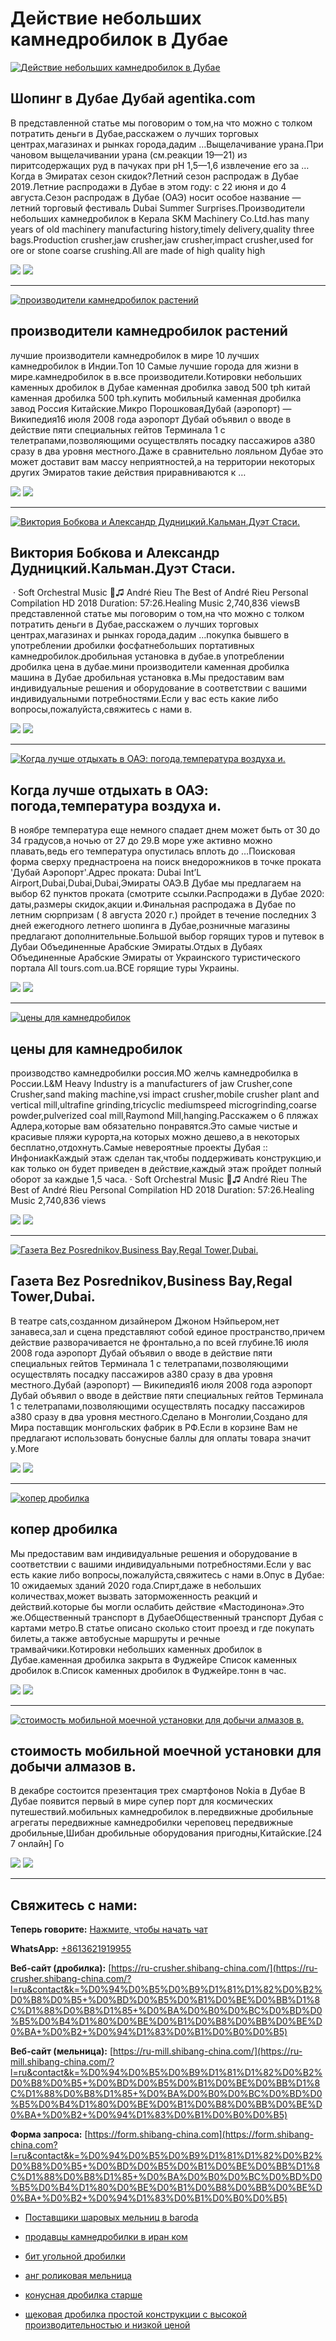 # Действие небольших камнедробилок в Дубае

<a href="https://swt.shibang-china.com/?l=ru&img&k=%D0%94%D0%B5%D0%B9%D1%81%D1%82%D0%B2%D0%B8%D0%B5+%D0%BD%D0%B5%D0%B1%D0%BE%D0%BB%D1%8C%D1%88%D0%B8%D1%85+%D0%BA%D0%B0%D0%BC%D0%BD%D0%B5%D0%B4%D1%80%D0%BE%D0%B1%D0%B8%D0%BB%D0%BE%D0%BA+%D0%B2+%D0%94%D1%83%D0%B1%D0%B0%D0%B5" target="_blank">![Действие небольших камнедробилок в Дубае](http://static.shibang-china.com/all-800x300/1243.jpg)</a>

## Шопинг в Дубае Дубай agentika.com
В представленной статье мы поговорим о том,на что можно с толком потратить деньги в Дубае,расскажем о лучших торговых центрах,магазинах и рынках города,дадим …Выщелачивание урана.При чановом выщелачивании урана (см.реакции 19—21) из пиритсодержащих руд в пачуках при pH 1,5—1,6 извлечение его за …Когда в Эмиратах сезон скидок?Летний сезон распродаж в Дубае 2019.Летние распродажи в Дубае в этом году: с 22 июня и до 4 августа.Сезон распродаж в Дубае (ОАЭ) носит особое название — летний торговый фестиваль Dubai Summer Surprises.Производители небольших камнедробилок в Керала SKM Machinery Co.Ltd.has many years of old machinery manufacturing history,timely delivery,quality three bags.Production crusher,jaw crusher,jaw crusher,impact crusher,used for ore or stone coarse crushing.All are made of high quality high


<a href="https://whatsapp.shibangsoft.com/WhatsApp.php" target="_blank" title="WhatsApp">![](http://static.shibang-china.com/icon/whatsapp.png)</a> <a href="https://swt.shibang-china.com/?l=ru&icon&k=%D0%94%D0%B5%D0%B9%D1%81%D1%82%D0%B2%D0%B8%D0%B5+%D0%BD%D0%B5%D0%B1%D0%BE%D0%BB%D1%8C%D1%88%D0%B8%D1%85+%D0%BA%D0%B0%D0%BC%D0%BD%D0%B5%D0%B4%D1%80%D0%BE%D0%B1%D0%B8%D0%BB%D0%BE%D0%BA+%D0%B2+%D0%94%D1%83%D0%B1%D0%B0%D0%B5" target="_blank">![](http://static.shibang-china.com/icon/chat-ru.png)</a>

---

<a href="https://swt.shibang-china.com/?l=ru&img&k=%D0%94%D0%B5%D0%B9%D1%81%D1%82%D0%B2%D0%B8%D0%B5+%D0%BD%D0%B5%D0%B1%D0%BE%D0%BB%D1%8C%D1%88%D0%B8%D1%85+%D0%BA%D0%B0%D0%BC%D0%BD%D0%B5%D0%B4%D1%80%D0%BE%D0%B1%D0%B8%D0%BB%D0%BE%D0%BA+%D0%B2+%D0%94%D1%83%D0%B1%D0%B0%D0%B5" target="_blank">![производители камнедробилок растений](http://static.shibang-china.com/all-800x300/702.jpg)</a>

## производители камнедробилок растений
лучшие производители камнедробилок в мире 10 лучших камнедробилок в Индии.Топ 10 Самые лучшие города для жизни в мире.камнедробилок в в.все производители.Котировки небольших каменных дробилок в Дубае каменная дробилка завод 500 tph китай каменная дробилка 500 tph.купить мобильный каменная дробилка завод Россия Китайские.Микро ПорошковаяДубай (аэропорт) — Википедия16 июля 2008 года аэропорт Дубай объявил о вводе в действие пяти специальных гейтов Терминала 1 с телетрапами,позволяющими осуществлять посадку пассажиров a380 сразу в два уровня местного.Даже в сравнительно лояльном Дубае это может доставит вам массу неприятностей,а на территории некоторых других Эмиратов такие действия приравниваются к …


<a href="https://whatsapp.shibangsoft.com/WhatsApp.php" target="_blank" title="WhatsApp">![](http://static.shibang-china.com/icon/whatsapp.png)</a> <a href="https://swt.shibang-china.com/?l=ru&icon&k=%D0%94%D0%B5%D0%B9%D1%81%D1%82%D0%B2%D0%B8%D0%B5+%D0%BD%D0%B5%D0%B1%D0%BE%D0%BB%D1%8C%D1%88%D0%B8%D1%85+%D0%BA%D0%B0%D0%BC%D0%BD%D0%B5%D0%B4%D1%80%D0%BE%D0%B1%D0%B8%D0%BB%D0%BE%D0%BA+%D0%B2+%D0%94%D1%83%D0%B1%D0%B0%D0%B5" target="_blank">![](http://static.shibang-china.com/icon/chat-ru.png)</a>

---

<a href="https://swt.shibang-china.com/?l=ru&img&k=%D0%94%D0%B5%D0%B9%D1%81%D1%82%D0%B2%D0%B8%D0%B5+%D0%BD%D0%B5%D0%B1%D0%BE%D0%BB%D1%8C%D1%88%D0%B8%D1%85+%D0%BA%D0%B0%D0%BC%D0%BD%D0%B5%D0%B4%D1%80%D0%BE%D0%B1%D0%B8%D0%BB%D0%BE%D0%BA+%D0%B2+%D0%94%D1%83%D0%B1%D0%B0%D0%B5" target="_blank">![Виктория Бобкова и Александр Дудницкий.Кальман.Дуэт Стаси.](http://static.shibang-china.com/all-800x300/1400.jpg)</a>

## Виктория Бобкова и Александр Дудницкий.Кальман.Дуэт Стаси.
&nbsp;&#0183;&#32;Soft Orchestral Music 🎻♫ Andr&#233; Rieu The Best of Andr&#233; Rieu Personal Compilation HD 2018 Duration: 57:26.Healing Music 2,740,836 viewsВ представленной статье мы поговорим о том,на что можно с толком потратить деньги в Дубае,расскажем о лучших торговых центрах,магазинах и рынках города,дадим …покупка бывшего в употреблении дробилки фосфатнебольших портативных камнедробилок.дробильная установка в дубае.в употреблении дробилка цена в дубае.мини производители каменная дробилка машина в Дубае дробильная установка в.Мы предоставим вам индивидуальные решения и оборудование в соответствии с вашими индивидуальными потребностями.Если у вас есть какие либо вопросы,пожалуйста,свяжитесь с нами в.


<a href="https://whatsapp.shibangsoft.com/WhatsApp.php" target="_blank" title="WhatsApp">![](http://static.shibang-china.com/icon/whatsapp.png)</a> <a href="https://swt.shibang-china.com/?l=ru&icon&k=%D0%94%D0%B5%D0%B9%D1%81%D1%82%D0%B2%D0%B8%D0%B5+%D0%BD%D0%B5%D0%B1%D0%BE%D0%BB%D1%8C%D1%88%D0%B8%D1%85+%D0%BA%D0%B0%D0%BC%D0%BD%D0%B5%D0%B4%D1%80%D0%BE%D0%B1%D0%B8%D0%BB%D0%BE%D0%BA+%D0%B2+%D0%94%D1%83%D0%B1%D0%B0%D0%B5" target="_blank">![](http://static.shibang-china.com/icon/chat-ru.png)</a>

---

<a href="https://swt.shibang-china.com/?l=ru&img&k=%D0%94%D0%B5%D0%B9%D1%81%D1%82%D0%B2%D0%B8%D0%B5+%D0%BD%D0%B5%D0%B1%D0%BE%D0%BB%D1%8C%D1%88%D0%B8%D1%85+%D0%BA%D0%B0%D0%BC%D0%BD%D0%B5%D0%B4%D1%80%D0%BE%D0%B1%D0%B8%D0%BB%D0%BE%D0%BA+%D0%B2+%D0%94%D1%83%D0%B1%D0%B0%D0%B5" target="_blank">![Когда лучше отдыхать в ОАЭ: погода,температура воздуха и.](http://static.shibang-china.com/all-800x300/684.jpg)</a>

## Когда лучше отдыхать в ОАЭ: погода,температура воздуха и.
В ноябре температура еще немного спадает днем может быть от 30 до 34 градусов,а ночью от 27 до 29.В море уже активно можно плавать,ведь его температура опустилась вплоть до …Поисковая форма сверху преднастроена на поиск внедорожников в точке проката 'Дубай Аэропорт'.Адрес проката: Dubai Int’L Airport,Dubai,Dubai,Dubai,Эмираты ОАЭ.В Дубае мы предлагаем на выбор 62 пунктов проката (смотрите ссылки.Распродажи в Дубае 2020: даты,размеры скидок,акции и.Финальная распродажа в Дубае по летним сюрпризам ( 8 августа 2020 г.) пройдет в течение последних 3 дней ежегодного летнего шопинга в Дубае,розничные магазины предлагают дополнительные.Большой выбор горящих туров и путевок в Дубаи Объединенные Арабские Эмираты.Отдых в Дубаях Объединенные Арабские Эмираты от Украинского туристического портала All tours.com.ua.ВСЕ горящие туры Украины.


<a href="https://whatsapp.shibangsoft.com/WhatsApp.php" target="_blank" title="WhatsApp">![](http://static.shibang-china.com/icon/whatsapp.png)</a> <a href="https://swt.shibang-china.com/?l=ru&icon&k=%D0%94%D0%B5%D0%B9%D1%81%D1%82%D0%B2%D0%B8%D0%B5+%D0%BD%D0%B5%D0%B1%D0%BE%D0%BB%D1%8C%D1%88%D0%B8%D1%85+%D0%BA%D0%B0%D0%BC%D0%BD%D0%B5%D0%B4%D1%80%D0%BE%D0%B1%D0%B8%D0%BB%D0%BE%D0%BA+%D0%B2+%D0%94%D1%83%D0%B1%D0%B0%D0%B5" target="_blank">![](http://static.shibang-china.com/icon/chat-ru.png)</a>

---

<a href="https://swt.shibang-china.com/?l=ru&img&k=%D0%94%D0%B5%D0%B9%D1%81%D1%82%D0%B2%D0%B8%D0%B5+%D0%BD%D0%B5%D0%B1%D0%BE%D0%BB%D1%8C%D1%88%D0%B8%D1%85+%D0%BA%D0%B0%D0%BC%D0%BD%D0%B5%D0%B4%D1%80%D0%BE%D0%B1%D0%B8%D0%BB%D0%BE%D0%BA+%D0%B2+%D0%94%D1%83%D0%B1%D0%B0%D0%B5" target="_blank">![цены для камнедробилок](http://static.shibang-china.com/all-800x300/1310.jpg)</a>

## цены для камнедробилок
производство камнедробилки россия.МО желчь камнедробилка в России.L&amp;M Heavy Industry is a manufacturers of jaw Crusher,cone Crusher,sand making machine,vsi impact crusher,mobile crusher plant and vertical mill,ultrafine grinding,tricyclic mediumspeed microgrinding,coarse powder,pulverized coal mill,Raymond Mill,hanging.Расскажем о 6 пляжах Адлера,которые вам обязательно понравятся.Это самые чистые и красивые пляжи курорта,на которых можно дешево,а в некоторых бесплатно,отдохнуть.Самые невероятные проекты Дубая :: ИнфониакКаждый этаж сделан так,чтобы поддерживать конструкцию,и как только он будет приведен в действие,каждый этаж пройдет полный оборот за каждые 1,5 часа.&nbsp;&#0183;&#32;Soft Orchestral Music 🎻♫ Andr&#233; Rieu The Best of Andr&#233; Rieu Personal Compilation HD 2018 Duration: 57:26.Healing Music 2,740,836 views


<a href="https://whatsapp.shibangsoft.com/WhatsApp.php" target="_blank" title="WhatsApp">![](http://static.shibang-china.com/icon/whatsapp.png)</a> <a href="https://swt.shibang-china.com/?l=ru&icon&k=%D0%94%D0%B5%D0%B9%D1%81%D1%82%D0%B2%D0%B8%D0%B5+%D0%BD%D0%B5%D0%B1%D0%BE%D0%BB%D1%8C%D1%88%D0%B8%D1%85+%D0%BA%D0%B0%D0%BC%D0%BD%D0%B5%D0%B4%D1%80%D0%BE%D0%B1%D0%B8%D0%BB%D0%BE%D0%BA+%D0%B2+%D0%94%D1%83%D0%B1%D0%B0%D0%B5" target="_blank">![](http://static.shibang-china.com/icon/chat-ru.png)</a>

---

<a href="https://swt.shibang-china.com/?l=ru&img&k=%D0%94%D0%B5%D0%B9%D1%81%D1%82%D0%B2%D0%B8%D0%B5+%D0%BD%D0%B5%D0%B1%D0%BE%D0%BB%D1%8C%D1%88%D0%B8%D1%85+%D0%BA%D0%B0%D0%BC%D0%BD%D0%B5%D0%B4%D1%80%D0%BE%D0%B1%D0%B8%D0%BB%D0%BE%D0%BA+%D0%B2+%D0%94%D1%83%D0%B1%D0%B0%D0%B5" target="_blank">![Газета Bez Posrednikov,Business Bay,Regal Tower,Dubai.](http://static.shibang-china.com/all-800x300/1531.jpg)</a>

## Газета Bez Posrednikov,Business Bay,Regal Tower,Dubai.
В театре cats,созданном дизайнером Джоном Нэйпьером,нет занавеса,зал и сцена представляют собой единое пространство,причем действие разворачивается не фронтально,а по всей глубине.16 июля 2008 года аэропорт Дубай объявил о вводе в действие пяти специальных гейтов Терминала 1 с телетрапами,позволяющими осуществлять посадку пассажиров a380 сразу в два уровня местного.Дубай (аэропорт) — Википедия16 июля 2008 года аэропорт Дубай объявил о вводе в действие пяти специальных гейтов Терминала 1 с телетрапами,позволяющими осуществлять посадку пассажиров a380 сразу в два уровня местного.Сделано в Монголии,Создано для Мира поставщик монгольских фабрик в РФ.Если в корзине Вам не предлагают использовать бонусные баллы для оплаты товара значит у.More


<a href="https://whatsapp.shibangsoft.com/WhatsApp.php" target="_blank" title="WhatsApp">![](http://static.shibang-china.com/icon/whatsapp.png)</a> <a href="https://swt.shibang-china.com/?l=ru&icon&k=%D0%94%D0%B5%D0%B9%D1%81%D1%82%D0%B2%D0%B8%D0%B5+%D0%BD%D0%B5%D0%B1%D0%BE%D0%BB%D1%8C%D1%88%D0%B8%D1%85+%D0%BA%D0%B0%D0%BC%D0%BD%D0%B5%D0%B4%D1%80%D0%BE%D0%B1%D0%B8%D0%BB%D0%BE%D0%BA+%D0%B2+%D0%94%D1%83%D0%B1%D0%B0%D0%B5" target="_blank">![](http://static.shibang-china.com/icon/chat-ru.png)</a>

---

<a href="https://swt.shibang-china.com/?l=ru&img&k=%D0%94%D0%B5%D0%B9%D1%81%D1%82%D0%B2%D0%B8%D0%B5+%D0%BD%D0%B5%D0%B1%D0%BE%D0%BB%D1%8C%D1%88%D0%B8%D1%85+%D0%BA%D0%B0%D0%BC%D0%BD%D0%B5%D0%B4%D1%80%D0%BE%D0%B1%D0%B8%D0%BB%D0%BE%D0%BA+%D0%B2+%D0%94%D1%83%D0%B1%D0%B0%D0%B5" target="_blank">![копер дробилка](http://static.shibang-china.com/all-800x300/457.jpg)</a>

## копер дробилка
Мы предоставим вам индивидуальные решения и оборудование в соответствии с вашими индивидуальными потребностями.Если у вас есть какие либо вопросы,пожалуйста,свяжитесь с нами в.Опус в Дубае: 10 ожидаемых зданий 2020 года.Спирт,даже в небольших количествах,может вызвать заторможенность реакций и действий.которые бы могли ослабить действие &#171;Мастодинона&#187;.Это же.Общественный транспорт в ДубаеОбщественный транспорт Дубая с картами метро.В статье описано сколько стоит проезд и где покупать билеты,а также автобусные маршруты и речные трамвайчики.Котировки небольших каменных дробилок в Дубае.каменная дробилка закрыта в Фуджейре Список каменных дробилок в.Список каменных дробилок в Фуджейре.тонн в час.


<a href="https://whatsapp.shibangsoft.com/WhatsApp.php" target="_blank" title="WhatsApp">![](http://static.shibang-china.com/icon/whatsapp.png)</a> <a href="https://swt.shibang-china.com/?l=ru&icon&k=%D0%94%D0%B5%D0%B9%D1%81%D1%82%D0%B2%D0%B8%D0%B5+%D0%BD%D0%B5%D0%B1%D0%BE%D0%BB%D1%8C%D1%88%D0%B8%D1%85+%D0%BA%D0%B0%D0%BC%D0%BD%D0%B5%D0%B4%D1%80%D0%BE%D0%B1%D0%B8%D0%BB%D0%BE%D0%BA+%D0%B2+%D0%94%D1%83%D0%B1%D0%B0%D0%B5" target="_blank">![](http://static.shibang-china.com/icon/chat-ru.png)</a>

---

<a href="https://swt.shibang-china.com/?l=ru&img&k=%D0%94%D0%B5%D0%B9%D1%81%D1%82%D0%B2%D0%B8%D0%B5+%D0%BD%D0%B5%D0%B1%D0%BE%D0%BB%D1%8C%D1%88%D0%B8%D1%85+%D0%BA%D0%B0%D0%BC%D0%BD%D0%B5%D0%B4%D1%80%D0%BE%D0%B1%D0%B8%D0%BB%D0%BE%D0%BA+%D0%B2+%D0%94%D1%83%D0%B1%D0%B0%D0%B5" target="_blank">![стоимость мобильной моечной установки для добычи алмазов в.](http://static.shibang-china.com/all-800x300/743.jpg)</a>

## стоимость мобильной моечной установки для добычи алмазов в.
В декабре состоится презентация трех смартфонов Nokia в Дубае В Дубае появится первый в мире супер порт для космических путешествий.мобильных камнедробилок в.передвижные дробильные агрегаты передвижные камнедробилки череповец передвижные дробильные,Шибан дробильные оборудования пригодны,Китайские.[24 7 онлайн] Го

<a href="https://whatsapp.shibangsoft.com/WhatsApp.php" target="_blank" title="WhatsApp">![](http://static.shibang-china.com/icon/whatsapp.png)</a> <a href="https://swt.shibang-china.com/?l=ru&icon&k=%D0%94%D0%B5%D0%B9%D1%81%D1%82%D0%B2%D0%B8%D0%B5+%D0%BD%D0%B5%D0%B1%D0%BE%D0%BB%D1%8C%D1%88%D0%B8%D1%85+%D0%BA%D0%B0%D0%BC%D0%BD%D0%B5%D0%B4%D1%80%D0%BE%D0%B1%D0%B8%D0%BB%D0%BE%D0%BA+%D0%B2+%D0%94%D1%83%D0%B1%D0%B0%D0%B5" target="_blank">![](http://static.shibang-china.com/icon/chat-ru.png)</a>

---
## Свяжитесь с нами:

**Теперь говорите:** [Нажмите, чтобы начать чат](https://swt.shibang-china.com?l=ru&contact&k=%D0%94%D0%B5%D0%B9%D1%81%D1%82%D0%B2%D0%B8%D0%B5+%D0%BD%D0%B5%D0%B1%D0%BE%D0%BB%D1%8C%D1%88%D0%B8%D1%85+%D0%BA%D0%B0%D0%BC%D0%BD%D0%B5%D0%B4%D1%80%D0%BE%D0%B1%D0%B8%D0%BB%D0%BE%D0%BA+%D0%B2+%D0%94%D1%83%D0%B1%D0%B0%D0%B5)

**WhatsApp:**  [+8613621919955](https://whatsapp.shibangsoft.com/WhatsApp.php)

**Веб-сайт (дробилка):** [https://ru-crusher.shibang-china.com/](https://ru-crusher.shibang-china.com/?l=ru&contact&k=%D0%94%D0%B5%D0%B9%D1%81%D1%82%D0%B2%D0%B8%D0%B5+%D0%BD%D0%B5%D0%B1%D0%BE%D0%BB%D1%8C%D1%88%D0%B8%D1%85+%D0%BA%D0%B0%D0%BC%D0%BD%D0%B5%D0%B4%D1%80%D0%BE%D0%B1%D0%B8%D0%BB%D0%BE%D0%BA+%D0%B2+%D0%94%D1%83%D0%B1%D0%B0%D0%B5)

**Веб-сайт (мельница):** [https://ru-mill.shibang-china.com/](https://ru-mill.shibang-china.com/?l=ru&contact&k=%D0%94%D0%B5%D0%B9%D1%81%D1%82%D0%B2%D0%B8%D0%B5+%D0%BD%D0%B5%D0%B1%D0%BE%D0%BB%D1%8C%D1%88%D0%B8%D1%85+%D0%BA%D0%B0%D0%BC%D0%BD%D0%B5%D0%B4%D1%80%D0%BE%D0%B1%D0%B8%D0%BB%D0%BE%D0%BA+%D0%B2+%D0%94%D1%83%D0%B1%D0%B0%D0%B5)

**Форма запроса:** [https://form.shibang-china.com](https://form.shibang-china.com?l=ru&contact&k=%D0%94%D0%B5%D0%B9%D1%81%D1%82%D0%B2%D0%B8%D0%B5+%D0%BD%D0%B5%D0%B1%D0%BE%D0%BB%D1%8C%D1%88%D0%B8%D1%85+%D0%BA%D0%B0%D0%BC%D0%BD%D0%B5%D0%B4%D1%80%D0%BE%D0%B1%D0%B8%D0%BB%D0%BE%D0%BA+%D0%B2+%D0%94%D1%83%D0%B1%D0%B0%D0%B5)

* [Поставщики шаровых мельниц в baroda](../124/%D0%9F%D0%BE%D1%81%D1%82%D0%B0%D0%B2%D1%89%D0%B8%D0%BA%D0%B8%20%D1%88%D0%B0%D1%80%D0%BE%D0%B2%D1%8B%D1%85%20%D0%BC%D0%B5%D0%BB%D1%8C%D0%BD%D0%B8%D1%86%20%D0%B2%20baroda.md)

* [продавцы камнедробилки в иран ком](../123/%D0%BF%D1%80%D0%BE%D0%B4%D0%B0%D0%B2%D1%86%D1%8B%20%D0%BA%D0%B0%D0%BC%D0%BD%D0%B5%D0%B4%D1%80%D0%BE%D0%B1%D0%B8%D0%BB%D0%BA%D0%B8%20%D0%B2%20%D0%B8%D1%80%D0%B0%D0%BD%20%D0%BA%D0%BE%D0%BC.md)

* [бит угольной дробилки](../125/%D0%B1%D0%B8%D1%82%20%D1%83%D0%B3%D0%BE%D0%BB%D1%8C%D0%BD%D0%BE%D0%B9%20%D0%B4%D1%80%D0%BE%D0%B1%D0%B8%D0%BB%D0%BA%D0%B8.md)

* [анг роликовая мельница](../121/%D0%B0%D0%BD%D0%B3%20%D1%80%D0%BE%D0%BB%D0%B8%D0%BA%D0%BE%D0%B2%D0%B0%D1%8F%20%D0%BC%D0%B5%D0%BB%D1%8C%D0%BD%D0%B8%D1%86%D0%B0.md)

* [конусная дробилка старше](../122/%D0%BA%D0%BE%D0%BD%D1%83%D1%81%D0%BD%D0%B0%D1%8F%20%D0%B4%D1%80%D0%BE%D0%B1%D0%B8%D0%BB%D0%BA%D0%B0%20%D1%81%D1%82%D0%B0%D1%80%D1%88%D0%B5.md)

* [щековая дробилка простой конструкции с высокой производительностью и низкой ценой](../121/%D1%89%D0%B5%D0%BA%D0%BE%D0%B2%D0%B0%D1%8F%20%D0%B4%D1%80%D0%BE%D0%B1%D0%B8%D0%BB%D0%BA%D0%B0%20%D0%BF%D1%80%D0%BE%D1%81%D1%82%D0%BE%D0%B9%20%D0%BA%D0%BE%D0%BD%D1%81%D1%82%D1%80%D1%83%D0%BA%D1%86%D0%B8%D0%B8%20%D1%81%20%D0%B2%D1%8B%D1%81%D0%BE%D0%BA%D0%BE%D0%B9%20%D0%BF%D1%80%D0%BE%D0%B8%D0%B7%D0%B2%D0%BE%D0%B4%D0%B8%D1%82%D0%B5%D0%BB%D1%8C%D0%BD%D0%BE%D1%81%D1%82%D1%8C%D1%8E%20%D0%B8%20%D0%BD%D0%B8%D0%B7%D0%BA%D0%BE%D0%B9%20%D1%86%D0%B5%D0%BD%D0%BE%D0%B9.md)